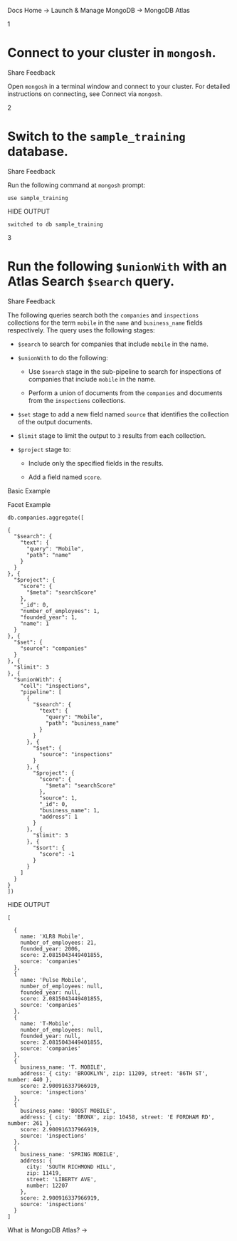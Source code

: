 Docs Home → Launch & Manage MongoDB → MongoDB Atlas

1

# Connect to your cluster in `mongosh`.

Share Feedback

Open `mongosh` in a terminal window and connect to your cluster. For detailed
instructions on connecting, see Connect via `mongosh`.

2

# Switch to the `sample_training` database.

Share Feedback

Run the following command at `mongosh` prompt:

    
    
    use sample_training  
      
  
HIDE OUTPUT

    
    
    switched to db sample_training  
      
  
3

# Run the following `$unionWith` with an Atlas Search `$search` query.

Share Feedback

The following queries search both the `companies` and `inspections`
collections for the term `mobile` in the `name` and `business_name` fields
respectively. The query uses the following stages:

  * `$search` to search for companies that include `mobile` in the name.

  * `$unionWith` to do the following:

    * Use `$search` stage in the sub-pipeline to search for inspections of companies that include `mobile` in the name.

    * Perform a union of documents from the `companies` and documents from the `inspections` collections.

  * `$set` stage to add a new field named `source` that identifies the collection of the output documents.

  * `$limit` stage to limit the output to `3` results from each collection.

  * `$project` stage to:

    * Include only the specified fields in the results.

    * Add a field named `score`.

Basic Example

Facet Example

    
    
    db.companies.aggregate([  
      
    {  
      "$search": {  
        "text": {  
          "query": "Mobile",  
          "path": "name"  
        }  
      }  
    }, {  
      "$project": {  
        "score": {  
          "$meta": "searchScore"  
        },  
        "_id": 0,  
        "number_of_employees": 1,  
        "founded_year": 1,  
        "name": 1  
      }  
    }, {  
      "$set": {  
        "source": "companies"  
      }  
    }, {  
      "$limit": 3  
    }, {  
      "$unionWith": {  
        "coll": "inspections",  
        "pipeline": [  
          {  
            "$search": {  
              "text": {  
                "query": "Mobile",  
                "path": "business_name"  
              }  
            }  
          }, {  
            "$set": {  
              "source": "inspections"  
            }  
          }, {  
            "$project": {  
              "score": {  
                "$meta": "searchScore"  
              },  
              "source": 1,  
              "_id": 0,  
              "business_name": 1,  
              "address": 1  
            }  
          },  {  
            "$limit": 3  
          }, {  
            "$sort": {  
              "score": -1  
            }  
          }  
        ]  
      }  
    }  
    ])  
  
HIDE OUTPUT

    
    
    [  
      
      {  
        name: 'XLR8 Mobile',  
        number_of_employees: 21,  
        founded_year: 2006,  
        score: 2.0815043449401855,  
        source: 'companies'  
      },  
      {  
        name: 'Pulse Mobile',  
        number_of_employees: null,  
        founded_year: null,  
        score: 2.0815043449401855,  
        source: 'companies'  
      },  
      {  
        name: 'T-Mobile',  
        number_of_employees: null,  
        founded_year: null,  
        score: 2.0815043449401855,  
        source: 'companies'  
      },  
      {  
        business_name: 'T. MOBILE',  
        address: { city: 'BROOKLYN', zip: 11209, street: '86TH ST', number: 440 },  
        score: 2.900916337966919,  
        source: 'inspections'  
      },  
      {  
        business_name: 'BOOST MOBILE',  
        address: { city: 'BRONX', zip: 10458, street: 'E FORDHAM RD', number: 261 },  
        score: 2.900916337966919,  
        source: 'inspections'  
      },  
      {  
        business_name: 'SPRING MOBILE',  
        address: {  
          city: 'SOUTH RICHMOND HILL',  
          zip: 11419,  
          street: 'LIBERTY AVE',  
          number: 12207  
        },  
        score: 2.900916337966919,  
        source: 'inspections'  
      }  
    ]  
  
What is MongoDB Atlas? →

